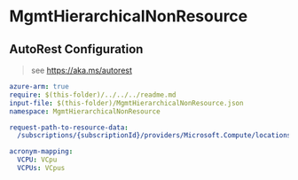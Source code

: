 # MgmtHierarchicalNonResource

## AutoRest Configuration

> see https://aka.ms/autorest

``` yaml
azure-arm: true
require: $(this-folder)/../../../readme.md
input-file: $(this-folder)/MgmtHierarchicalNonResource.json
namespace: MgmtHierarchicalNonResource

request-path-to-resource-data:
  /subscriptions/{subscriptionId}/providers/Microsoft.Compute/locations/{location}/sharedGalleries/{galleryUniqueName}: SharedGallery

acronym-mapping:
  VCPU: VCpu
  VCPUs: VCpus
```
